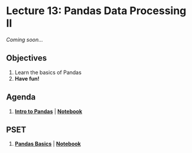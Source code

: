 <!---
{"next":"Lectures_class2/Lecture14.md","title":"Pandas Data Processing II - 7/9"}
-->

# Lecture 13: Pandas Data Processing II

*Coming soon...*

## Objectives

1. Learn the basics of Pandas
2. **Have fun!**

## Agenda

1. **[Intro to Pandas](https://github.com/mottaquikarim/PYTH2/blob/master/src/Topics/intro_pandas.md)** | **[Notebook](https://github.com/mottaquikarim/PYTH2/blob/master/src/Topics/nb/intro_pandas.ipynb)**

## PSET

1. **[Pandas Basics](https://github.com/mottaquikarim/PYTH2/blob/master/src/PSETS/pandas_basics_pset1.md)** | **[Notebook](https://github.com/mottaquikarim/PYTH2/blob/master/src/PSETS/nb/pandas_basics_pset1.ipynb)**
